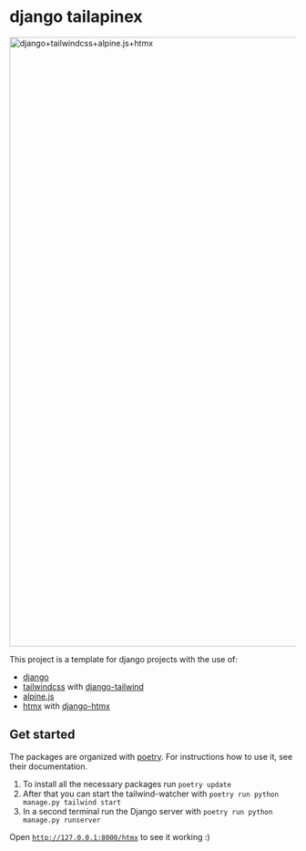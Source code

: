 # django tailapinex  
<img width="1070" alt="django+tailwindcss+alpine.js+htmx" src="https://user-images.githubusercontent.com/30228894/188502285-d2c5d44b-8729-4aa0-bbe1-4e1ebc623ff3.png">


This project is a template for django projects with the use of:
* [django](https://www.djangoproject.com)
* [tailwindcss](https://tailwindcss.com) with [django-tailwind](https://github.com/timonweb/django-tailwind/blob/master/docs/installation.md)
* [alpine.js](https://alpinejs.dev)
* [htmx](https://htmx.org) with [django-htmx](https://github.com/adamchainz/django-htmx)

## Get started
The packages are organized with [poetry](https://python-poetry.org). For instructions how to use it, see their documentation.

1. To install all the necessary packages run `poetry update`
2. After that you can start the tailwind-watcher with `poetry run python manage.py tailwind start`
3. In a second terminal run the Django server with `poetry run python manage.py runserver`

Open [`http://127.0.0.1:8000/htmx`](http://127.0.0.1:8000/htmx) to see it working :)
